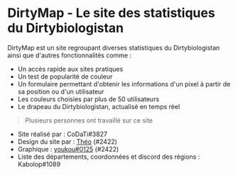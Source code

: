 # DirtyMap - Le site des statistiques du Dirtybiologistan

DirtyMap est un site regroupant diverses statistiques du Dirtybiologistan ainsi que d'autres fonctionnalités comme :

- Un accès rapide aux sites pratiques
- Un test de popularité de couleur
- Un formulaire permettant d'obtenir les informations d'un pixel à partir de sa position ou d'un utilisateur
- Les couleurs choisies par plus de 50 utilisateurs
- Le drapeau du Dirtybiologistan, actualisé en temps réel

> Plusieurs personnes ont travaillé sur ce site

- Site réalisé par : CoDaTi#3827
- Design du site par : [Théo](https://theomigeat.com/) (#2422)
- Graphique : [youkou#0125](http://frompixel.ovh/) (#2422)
- Liste des départements, coordonnées et discord des régions : Kabolop#1089
